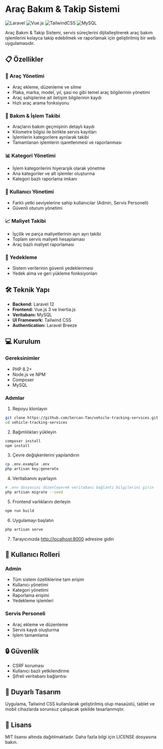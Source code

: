 # Araç Bakım & Takip Sistemi

![Laravel](https://img.shields.io/badge/Laravel-12-FF2D20?style=for-the-badge&logo=laravel&logoColor=white)
![Vue.js](https://img.shields.io/badge/Vue.js-3-4FC08D?style=for-the-badge&logo=vue.js&logoColor=white)
![TailwindCSS](https://img.shields.io/badge/Tailwind_CSS-38B2AC?style=for-the-badge&logo=tailwind-css&logoColor=white)
![MySQL](https://img.shields.io/badge/MySQL-4479A1?style=for-the-badge&logo=mysql&logoColor=white)

Araç Bakım & Takip Sistemi, servis süreçlerini dijitalleştirerek araç bakım işlemlerini kolayca takip edebilmek ve raporlamak için geliştirilmiş bir web uygulamasıdır.

## 📋 Özellikler

### 🚗 Araç Yönetimi
- Araç ekleme, düzenleme ve silme
- Plaka, marka, model, yıl, şasi no gibi temel araç bilgilerinin yönetimi
- Araç sahiplerine ait iletişim bilgilerinin kaydı
- Hızlı araç arama fonksiyonu

### 🔧 Bakım & İşlem Takibi
- Araçların bakım geçmişinin detaylı kaydı
- Kilometre bilgisi ile birlikte servis kayıtları
- İşlemlerin kategorilere ayrılarak takibi
- Tamamlanan işlemlerin işaretlenmesi ve raporlanması

### 📊 Kategori Yönetimi
- İşlem kategorilerini hiyerarşik olarak yönetme
- Ana kategoriler ve alt işlemler oluşturma
- Kategori bazlı raporlama imkanı

### 👥 Kullanıcı Yönetimi
- Farklı yetki seviyelerine sahip kullanıcılar (Admin, Servis Personeli)
- Güvenli oturum yönetimi

### 📈 Maliyet Takibi
- İşçilik ve parça maliyetlerinin ayrı ayrı takibi
- Toplam servis maliyeti hesaplaması
- Araç bazlı maliyet raporlaması

### 💾 Yedekleme
- Sistem verilerinin güvenli yedeklenmesi
- Yedek alma ve geri yükleme fonksiyonları

## 🛠️ Teknik Yapı

- **Backend:** Laravel 12
- **Frontend:** Vue.js 3 ve Inertia.js
- **Veritabanı:** MySQL
- **UI Framework:** Tailwind CSS
- **Authentication:** Laravel Breeze

## 💻 Kurulum

### Gereksinimler
- PHP 8.2+
- Node.js ve NPM
- Composer
- MySQL

### Adımlar

1. Repoyu klonlayın
```bash
git clone https://github.com/Sercan-Tan/vehicle-tracking-services.git
cd vehicle-tracking-services
```

2. Bağımlılıkları yükleyin
```bash
composer install
npm install
```

3. Çevre değişkenlerini yapılandırın
```bash
cp .env.example .env
php artisan key:generate
```

4. Veritabanını ayarlayın
```bash
# .env dosyasını düzenleyerek veritabanı bağlantı bilgilerini girin
php artisan migrate --seed
```

5. Frontend varlıklarını derleyin
```bash
npm run build
```

6. Uygulamayı başlatın
```bash
php artisan serve
```

7. Tarayıcınızda [http://localhost:8000](http://localhost:8000) adresine gidin

## 👤 Kullanıcı Rolleri

### Admin
- Tüm sistem özelliklerine tam erişim
- Kullanıcı yönetimi
- Kategori yönetimi
- Raporlama erişimi
- Yedekleme işlemleri

### Servis Personeli
- Araç ekleme ve düzenleme
- Servis kaydı oluşturma
- İşlem tamamlama

## 🔒 Güvenlik

- CSRF koruması
- Kullanıcı bazlı yetkilendirme
- Şifreli veritabanı bağlantısı

## 📱 Duyarlı Tasarım

Uygulama, Tailwind CSS kullanılarak geliştirilmiş olup masaüstü, tablet ve mobil cihazlarda sorunsuz çalışacak şekilde tasarlanmıştır.

## 📄 Lisans

MIT lisansı altında dağıtılmaktadır. Daha fazla bilgi için LICENSE dosyasına bakın.
